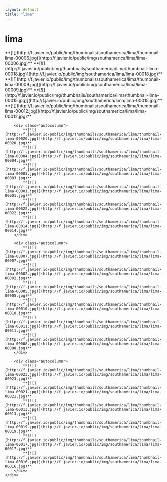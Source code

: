 ```yaml
---
layout: default
title: "lima"
---
```


<h1 class="page" style="padding-left:0%;">lima</h1>
<div class="page">
    <div class="autowide">
        <div class="autocolumn">
            **[![](http://f.javier.io/public/img/thumbnails/southamerica/lima/thumbnail-lima-00006.jpg)](http://f.javier.io/public/img/southamerica/lima/lima-00006.jpg)**
            **[![](http://f.javier.io/public/img/thumbnails/southamerica/lima/thumbnail-lima-00018.jpg)](http://f.javier.io/public/img/southamerica/lima/lima-00018.jpg)**
            **[![](http://f.javier.io/public/img/thumbnails/southamerica/lima/thumbnail-lima-00009.jpg)](http://f.javier.io/public/img/southamerica/lima/lima-00009.jpg)**
            **[![](http://f.javier.io/public/img/thumbnails/southamerica/lima/thumbnail-lima-00015.jpg)](http://f.javier.io/public/img/southamerica/lima/lima-00015.jpg)**
            **[![](http://f.javier.io/public/img/thumbnails/southamerica/lima/thumbnail-lima-00012.jpg)](http://f.javier.io/public/img/southamerica/lima/lima-00012.jpg)**
        </div>

        <div class="autocolumn">
            **[![](http://f.javier.io/public/img/thumbnails/southamerica/lima/thumbnail-lima-00020.jpg)](http://f.javier.io/public/img/southamerica/lima/lima-00020.jpg)**
            **[![](http://f.javier.io/public/img/thumbnails/southamerica/lima/thumbnail-lima-00004.jpg)](http://f.javier.io/public/img/southamerica/lima/lima-00004.jpg)**
            **[![](http://f.javier.io/public/img/thumbnails/southamerica/lima/thumbnail-lima-00003.jpg)](http://f.javier.io/public/img/southamerica/lima/lima-00003.jpg)**
            **[![](http://f.javier.io/public/img/thumbnails/southamerica/lima/thumbnail-lima-00001.jpg)](http://f.javier.io/public/img/southamerica/lima/lima-00001.jpg)**
            **[![](http://f.javier.io/public/img/thumbnails/southamerica/lima/thumbnail-lima-00022.jpg)](http://f.javier.io/public/img/southamerica/lima/lima-00022.jpg)**
            **[![](http://f.javier.io/public/img/thumbnails/southamerica/lima/thumbnail-lima-00014.jpg)](http://f.javier.io/public/img/southamerica/lima/lima-00014.jpg)**
        </div>

        <div class="autocolumn">
            **[![](http://f.javier.io/public/img/thumbnails/southamerica/lima/thumbnail-lima-00007.jpg)](http://f.javier.io/public/img/southamerica/lima/lima-00007.jpg)**
            **[![](http://f.javier.io/public/img/thumbnails/southamerica/lima/thumbnail-lima-00002.jpg)](http://f.javier.io/public/img/southamerica/lima/lima-00002.jpg)**
            **[![](http://f.javier.io/public/img/thumbnails/southamerica/lima/thumbnail-lima-00005.jpg)](http://f.javier.io/public/img/southamerica/lima/lima-00005.jpg)**
            **[![](http://f.javier.io/public/img/thumbnails/southamerica/lima/thumbnail-lima-00010.jpg)](http://f.javier.io/public/img/southamerica/lima/lima-00010.jpg)**
            **[![](http://f.javier.io/public/img/thumbnails/southamerica/lima/thumbnail-lima-00011.jpg)](http://f.javier.io/public/img/southamerica/lima/lima-00011.jpg)**
            **[![](http://f.javier.io/public/img/thumbnails/southamerica/lima/thumbnail-lima-00008.jpg)](http://f.javier.io/public/img/southamerica/lima/lima-00008.jpg)**
        </div>

        <div class="autocolumn">
            **[![](http://f.javier.io/public/img/thumbnails/southamerica/lima/thumbnail-lima-00023.jpg)](http://f.javier.io/public/img/southamerica/lima/lima-00023.jpg)**
            **[![](http://f.javier.io/public/img/thumbnails/southamerica/lima/thumbnail-lima-00021.jpg)](http://f.javier.io/public/img/southamerica/lima/lima-00021.jpg)**
            **[![](http://f.javier.io/public/img/thumbnails/southamerica/lima/thumbnail-lima-00013.jpg)](http://f.javier.io/public/img/southamerica/lima/lima-00013.jpg)**
            **[![](http://f.javier.io/public/img/thumbnails/southamerica/lima/thumbnail-lima-00019.jpg)](http://f.javier.io/public/img/southamerica/lima/lima-00019.jpg)**
            **[![](http://f.javier.io/public/img/thumbnails/southamerica/lima/thumbnail-lima-00017.jpg)](http://f.javier.io/public/img/southamerica/lima/lima-00017.jpg)**
            **[![](http://f.javier.io/public/img/thumbnails/southamerica/lima/thumbnail-lima-00016.jpg)](http://f.javier.io/public/img/southamerica/lima/lima-00016.jpg)**
        </div>
    </div>
</div>
